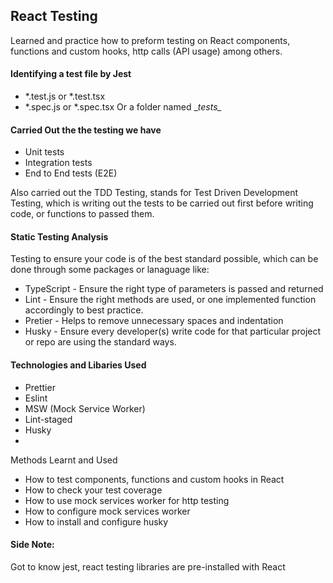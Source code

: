 ## React Testing

Learned and practice how to preform testing on React components, functions and custom hooks, http calls (API usage) among others.
#### Identifying  a test file by Jest
- *.test.js or *.test.tsx
- *.spec.js or *.spec.tsx
Or a folder named \__tests\__
#### Carried Out the the testing we have

- Unit tests
- Integration tests
- End to End tests (E2E)

Also carried out the TDD Testing, stands for Test Driven Development Testing, which is writing out the tests to be carried out first before writing code, or functions to passed them.

#### Static Testing Analysis

Testing to ensure your code is of the best standard possible, which can be done through some packages or lanaguage like:

- TypeScript - Ensure the right type of parameters is passed and returned
- Lint - Ensure the right methods are used, or one implemented function accordingly to best practice.
- Pretier - Helps to remove unnecessary spaces and indentation
- Husky - Ensure every developer(s) write code for that particular project or repo are using the standard ways.

#### Technologies and Libaries Used

- Prettier
- Eslint
- MSW (Mock Service Worker)
- Lint-staged
- Husky
-
Methods Learnt and Used
- How to test components, functions and custom hooks in React
- How to check your test coverage 
- How to use mock services worker for http testing
- How to configure mock services worker
- How to install and configure husky

#### Side Note: 
 Got to know jest, react testing libraries are pre-installed with React
